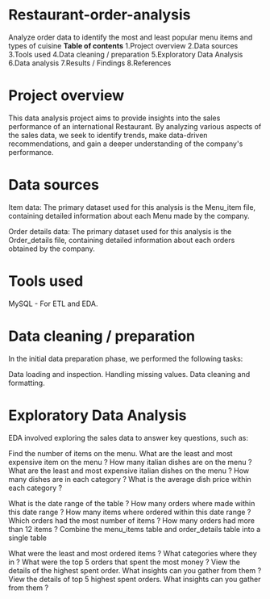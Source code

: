 # Restaurant-order-analysis
Analyze order data to identify the most and least popular menu items and types of cuisine
**Table of contents**
1.Project overview
2.Data sources
3.Tools used
4.Data cleaning / preparation
5.Exploratory Data Analysis
6.Data analysis
7.Results / Findings
8.References

# Project overview
This data analysis project aims to provide insights into the sales performance of an international Restaurant. By analyzing various aspects of the sales data, we seek to identify trends, make data-driven recommendations, and gain a deeper understanding of the company's performance.

# Data sources
Item data: The primary dataset used for this analysis is the Menu_item file, containing detailed information about each Menu made by the company.

Order details data: The primary dataset used for this analysis is the Order_details file, containing detailed information about each orders obtained by the company.
 # Tools used
 MySQL - For ETL and EDA.
 # Data cleaning / preparation
 In the initial data preparation phase, we performed the following tasks:

Data loading and inspection.
Handling missing values.
Data cleaning and formatting.

# Exploratory Data Analysis
EDA involved exploring the sales data to answer key questions, such as:

Find the number of items on the menu.
What are the least and most expensive item on the menu ?
How many italian dishes are on the menu ?
What are the least and most expensive italian dishes on the menu ?
How many dishes are in each category ?
What is the average dish price within each category ?

What is the date range of the table ?
How many orders where made within this date range ?
How many items where ordered within this date range ?
Which orders had the most number of items ?
How many orders had more than 12 items ?
Combine the menu_items table and order_details table into a single table

What were the least and most ordered items ? What categories where they in ?
What were the top 5 orders that spent the most money ?
View the details of the highest spent order. What insights can you gather from them ?
View the details of top 5 highest spent orders. What insights can you gather from them ?

